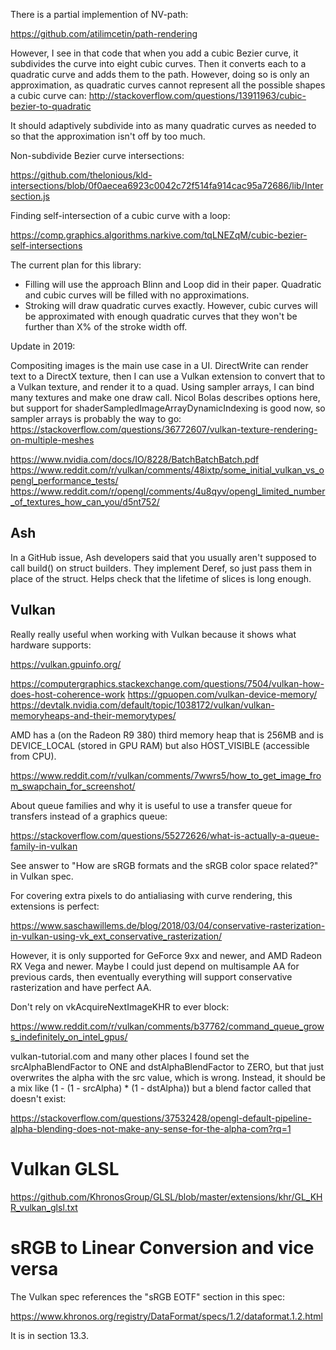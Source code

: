 
There is a partial implemention of NV-path:

https://github.com/atilimcetin/path-rendering

However, I see in that code that when you add a cubic Bezier curve, it subdivides the curve into
eight cubic curves. Then it converts each to a quadratic curve and adds them to the path. However,
doing so is only an approximation, as quadratic curves cannot represent all the possible shapes
a cubic curve can:
http://stackoverflow.com/questions/13911963/cubic-bezier-to-quadratic

It should adaptively subdivide into as many quadratic curves as needed to so that the
approximation isn't off by too much.

Non-subdivide Bezier curve intersections:

https://github.com/thelonious/kld-intersections/blob/0f0aecea6923c0042c72f514fa914cac95a72686/lib/Intersection.js

Finding self-intersection of a cubic curve with a loop:

https://comp.graphics.algorithms.narkive.com/tqLNEZqM/cubic-bezier-self-intersections

The current plan for this library:

- Filling will use the approach Blinn and Loop did in their paper. Quadratic and cubic curves will
  be filled with no approximations.
- Stroking will draw quadratic curves exactly. However, cubic curves will be approximated with
  enough quadratic curves that they won't be further than X% of the stroke width off.

Update in 2019:

Compositing images is the main use case in a UI. DirectWrite can render text to a DirectX texture, then I can use a Vulkan extension to convert that to a Vulkan texture, and render it to a quad. Using sampler arrays, I can bind many textures and make one draw call. Nicol Bolas describes options here, but support for shaderSampledImageArrayDynamicIndexing is good now, so sampler arrays is probably the way to go: https://stackoverflow.com/questions/36772607/vulkan-texture-rendering-on-multiple-meshes


https://www.nvidia.com/docs/IO/8228/BatchBatchBatch.pdf
https://www.reddit.com/r/vulkan/comments/48ixtp/some_initial_vulkan_vs_opengl_performance_tests/
https://www.reddit.com/r/opengl/comments/4u8qyv/opengl_limited_number_of_textures_how_can_you/d5nt752/

## Ash

In a GitHub issue, Ash developers said that you usually aren't supposed to call build() on struct builders. They implement Deref, so just pass them in place of the struct. Helps check that the lifetime of slices is long enough.

## Vulkan

Really really useful when working with Vulkan because it shows what hardware supports:

https://vulkan.gpuinfo.org/

https://computergraphics.stackexchange.com/questions/7504/vulkan-how-does-host-coherence-work
https://gpuopen.com/vulkan-device-memory/
https://devtalk.nvidia.com/default/topic/1038172/vulkan/vulkan-memoryheaps-and-their-memorytypes/

AMD has a (on the Radeon R9 380) third memory heap that is 256MB and is DEVICE_LOCAL (stored in GPU RAM) but also HOST_VISIBLE (accessible from CPU).

https://www.reddit.com/r/vulkan/comments/7wwrs5/how_to_get_image_from_swapchain_for_screenshot/

About queue families and why it is useful to use a transfer queue for transfers instead of a graphics queue:

https://stackoverflow.com/questions/55272626/what-is-actually-a-queue-family-in-vulkan

See answer to "How are sRGB formats and the sRGB color space related?" in Vulkan spec.

For covering extra pixels to do antialiasing with curve rendering, this extensions is perfect:

https://www.saschawillems.de/blog/2018/03/04/conservative-rasterization-in-vulkan-using-vk_ext_conservative_rasterization/

However, it is only supported for GeForce 9xx and newer, and AMD Radeon RX Vega and newer. Maybe I could just depend on multisample AA for previous cards, then eventually everything will support conservative rasterization and have perfect AA.

Don't rely on vkAcquireNextImageKHR to ever block:

https://www.reddit.com/r/vulkan/comments/b37762/command_queue_grows_indefinitely_on_intel_gpus/

vulkan-tutorial.com and many other places I found set the srcAlphaBlendFactor to ONE and dstAlphaBlendFactor to ZERO, but that just overwrites the alpha with the src value, which is wrong. Instead, it should be a mix like (1 - (1 - srcAlpha) * (1 - dstAlpha)) but a blend factor called that doesn't exist:

https://stackoverflow.com/questions/37532428/opengl-default-pipeline-alpha-blending-does-not-make-any-sense-for-the-alpha-com?rq=1

# Vulkan GLSL

https://github.com/KhronosGroup/GLSL/blob/master/extensions/khr/GL_KHR_vulkan_glsl.txt

# sRGB to Linear Conversion and vice versa

The Vulkan spec references the "sRGB EOTF" section in this spec:

https://www.khronos.org/registry/DataFormat/specs/1.2/dataformat.1.2.html

It is in section 13.3.

